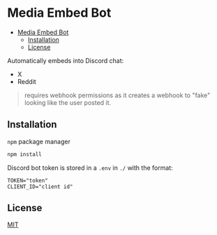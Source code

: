 # Media Embed Bot

<!--toc:start-->
- [Media Embed Bot](#media-embed-bot)
  - [Installation](#installation)
  - [License](#license)
<!--toc:end-->

Automatically embeds into Discord chat:

- X
- Reddit

>requires webhook permissions
>as it creates a webhook to "fake" looking like the user posted it.

## Installation

`npm` package manager

```sh
npm install
```

Discord bot token is stored in a `.env` in `./` with the format:

```dotenv
TOKEN="token"
CLIENT_ID="client id"
```

## License

[MIT](https://github.com/olliebdev/media-embed-bot/blob/main/LICENSE)
